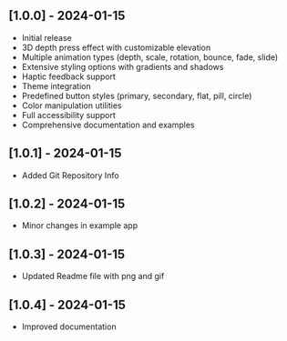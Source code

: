 ## [1.0.0] - 2024-01-15

- Initial release
- 3D depth press effect with customizable elevation
- Multiple animation types (depth, scale, rotation, bounce, fade, slide)
- Extensive styling options with gradients and shadows
- Haptic feedback support
- Theme integration
- Predefined button styles (primary, secondary, flat, pill, circle)
- Color manipulation utilities
- Full accessibility support
- Comprehensive documentation and examples

## [1.0.1] - 2024-01-15

- Added Git Repository Info

## [1.0.2] - 2024-01-15

- Minor changes in example app

## [1.0.3] - 2024-01-15

- Updated Readme file with png and gif

## [1.0.4] - 2024-01-15

- Improved documentation
